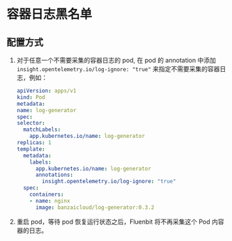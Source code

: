 # 容器日志黑名单

## 配置方式

1. 对于任意一个不需要采集的容器日志的 pod, 在 pod 的 annotation 中添加 `insight.opentelemetry.io/log-ignore: "true"` 来指定不需要采集的容器日志，例如：

    ```yaml
    apiVersion: apps/v1
    kind: Pod
    metadata:
    name: log-generator
    spec:
    selector:
      matchLabels:
        app.kubernetes.io/name: log-generator
    replicas: 1
    template:
      metadata:
        labels:
          app.kubernetes.io/name: log-generator
          annotations:
            insight.opentelemetry.io/log-ignore: "true"
      spec:
        containers:
        - name: nginx
          image: banzaicloud/log-generator:0.3.2
    ```

2. 重启 pod，等待 pod 恢复运行状态之后，Fluenbit 将不再采集这个 Pod 内容器的日志。
